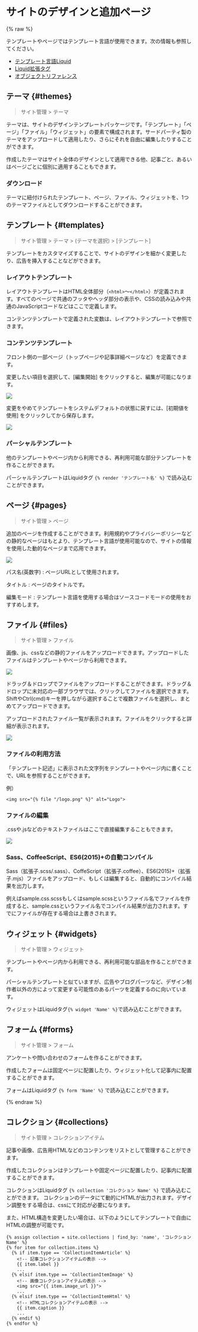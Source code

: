 # サイトのデザインと追加ページ

{% raw %}

テンプレートやページではテンプレート言語が使用できます。次の情報も参照してください。

- [テンプレート言語Liquid](../liquid/)
- [Liquid拡張タグ](../liquid_ex/)
- [オブジェクトリファレンス](../tmpl_objects/)

## テーマ {#themes}

> サイト管理 > テーマ

テーマは、サイトのデザインテンプレートパッケージです。「テンプレート」「ページ」「ファイル」「ウィジェット」の要素で構成されます。サードパーティ製のテーマをアップロードして適用したり、さらにそれを自由に編集したりすることができます。

作成したテーマはサイト全体のデザインとして適用できる他、記事ごと、あるいはページごとに個別に適用することもできます。

### ダウンロード

テーマに紐付けられたテンプレート、ページ、ファイル、ウィジェットを、1つのテーマファイルとしてダウンロードすることができます。

## テンプレート {#templates}

> サイト管理 > テーマ > (テーマを選択) > [テンプレート]

テンプレートをカスタマイズすることで、サイトのデザインを細かく変更したり、広告を挿入することなどができます。

### レイアウトテンプレート

レイアウトテンプレートはHTML全体部分（`<html>`〜`</html>`）が定義されます。すべてのページで共通のフッタやヘッダ部分の表示や、CSSの読み込みや共通のJavaScriptコードなどはここで定義します。

コンテンツテンプレートで定義された変数は、レイアウトテンプレートで参照できます。

### コンテンツテンプレート

フロント側の一部ページ（トップページや記事詳細ページなど）を定義できます。

変更したい項目を選択して、[編集開始] をクリックすると、編集が可能になります。

![](site_admin_template_select.png)

変更をやめてテンプレートをシステムデフォルトの状態に戻すには、[初期値を使用] をクリックしてから保存します。

![](site_admin_templates_default.png)

### パーシャルテンプレート

他のテンプレートやページ内から利用できる、再利用可能な部分テンプレートを作ることができます。

パーシャルテンプレートはLiquidタグ `{% render 'テンプレート名' %}` で読み込むことができます。

## ページ {#pages}

> サイト管理 > ページ

追加のページを作成することができます。利用規約やプライバシーポリシーなどの静的なページはもとより、テンプレート言語が使用可能なので、サイトの情報を使用した動的なページまで応用できます。

![](site_admin_pages_edit.png)

パス名(英数字)
: ページURLとして使用されます。

タイトル
: ページのタイトルです。

編集モード
: テンプレート言語を使用する場合はソースコードモードの使用をおすすめします。

## ファイル {#files}

> サイト管理 > ファイル

画像、js、cssなどの静的ファイルをアップロードできます。アップロードしたファイルはテンプレートやページから利用できます。

![](site_admin_resources_index.png)

ドラッグ＆ドロップでファイルをアップロードすることができます。ドラッグ＆ドロップに未対応の一部ブラウザでは、クリックしてファイルを選択できます。ShiftやCtrl(cmd)キーを押しながら選択することで複数ファイルを選択し、まとめてアップロードできます。

アップロードされたファイル一覧が表示されます。ファイルをクリックすると詳細が表示されます。

![](site_admin_resources_show.png)

### ファイルの利用方法

「テンプレート記述」に表示された文字列をテンプレートやページ内に書くことで、URLを参照することができます。

例）

~~~
<img src="{% file "/logo.png" %}" alt="Logo">
~~~

### ファイルの編集

.cssや.jsなどのテキストファイルはここで直接編集することもできます。

![](site_admin_resources_edit.png)


### Sass、CoffeeScript、ES6(2015)+の自動コンパイル

Sass（拡張子.scss/.sass）、CoffeScript（拡張子.coffee）、ES6(2015)+（拡張子.mjs）ファイルをアップロード、もしくは編集すると、自動的にコンパイル結果を出力します。

例えばsample.css.scssもしくはsample.scssというファイル名でファイルを作成すると、sample.cssというファイル名でコンパイル結果が出力されます。すでにファイルが存在する場合は上書きされます。

## ウィジェット {#widgets}

> サイト管理 > ウィジェット

テンプレートやページ内から利用できる、再利用可能な部品を作ることができます。

パーシャルテンプレートと似ていますが、広告やブログパーツなど、デザイン制作者以外の方によって変更する可能性のあるパーツを定義するのに向いています。

ウィジェットはLiquidタグ`{% widget 'Name' %}`で読み込むことができます。

## フォーム {#forms}

> サイト管理 > フォーム

アンケートや問い合わせのフォームを作ることができます。

作成したフォームは固定ページに配置したり、ウィジェット化して記事内に配置することができます。

フォームはLiquidタグ `{% form 'Name' %}` で読み込むことができます。

{% endraw %}

## コレクション {#collections}

> サイト管理 > コレクションアイテム

記事や画像、広告用HTMLなどのコンテンツをリストとして管理することができます。

作成したコレクションはテンプレートや固定ページに配置したり、記事内に配置することができます。

コレクションはLiquidタグ `{% collection 'コレクション Name' %}` で読み込むことができます。
コレクションのデータにて動的にHTMLが出力されます。デザイン調整をする場合は、cssにて対応が必要になります。

また、HTML構造を変更したい場合は、以下のようにしてテンプレートで自由にHTMLの調整が可能です。

```
{% assign collection = site.collections | find_by: 'name', 'コレクション Name' %}
{% for item for collection.items %}
  {% if item.type == 'CollectionItemArticle' %}
    <!-- 記事コレクションアイテムの表示 -->
    {{ item.label }}
    ...
  {% elsif item.type == 'CollectionItemImage' %}
    <!-- 画像コレクションアイテムの表示 -->
    <img src="{{ item.image_url }}">
    ...
  {% elsif item.type == 'CollectionItemHtml' %}
    <!-- HTMLコレクションアイテムの表示 -->
    {{ item.caption }}
    ...
  {% endif %}
{% endfor %}
```
